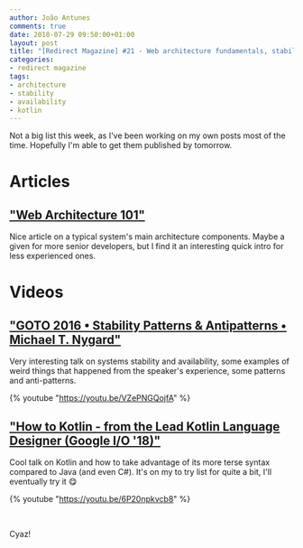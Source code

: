 ```yaml
---
author: João Antunes
comments: true
date: 2018-07-29 09:50:00+01:00
layout: post
title: "[Redirect Magazine] #21 - Web architecture fundamentals, stability patterns and antipatterns plus a quick look at Kotlin"
categories:
- redirect magazine
tags:
- architecture
- stability
- availability
- kotlin
---
```


Not a big list this week, as I've been working on my own posts most of the time. Hopefully I'm able to get them published by tomorrow.

# Articles
## ["Web Architecture 101"](https://engineering.videoblocks.com/web-architecture-101-a3224e126947)
Nice article on a typical system's main architecture components. Maybe a given for more senior developers, but I find it an interesting quick intro for less experienced ones.
<br/>
# Videos
## ["GOTO 2016 • Stability Patterns & Antipatterns • Michael T. Nygard"](https://youtu.be/VZePNGQojfA)
Very interesting talk on systems stability and availability, some examples of weird things that happened from the speaker's experience, some patterns and anti-patterns.

{% youtube "https://youtu.be/VZePNGQojfA" %}
<br/>
## ["How to Kotlin - from the Lead Kotlin Language Designer (Google I/O '18)"](https://youtu.be/6P20npkvcb8)
Cool talk on Kotlin and how to take advantage of its more terse syntax compared to Java (and even C#). It's on my to try list for quite a bit, I'll eventually try it 😋

{% youtube "https://youtu.be/6P20npkvcb8" %}

<br/>

Cyaz!